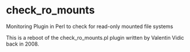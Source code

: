 # check_ro_mounts
Monitoring Plugin in Perl to check for read-only mounted file systems

This is a reboot of the check_ro_mounts.pl plugin written by Valentin Vidic back in 2008.
